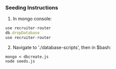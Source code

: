 ### Seeding Instructions

1. In mongo console:

```javascript
use recruiter-router
db.dropDatabase
use recruiter-router
```

2. Navigate to './database-scripts', then in $bash:

```
mongo < dbcreate.js
node seeds.js
```
